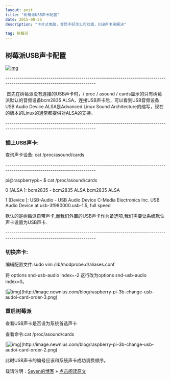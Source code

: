```yaml
---
layout: post
title: "树莓派USB声卡配置"
date: 2015-08-25 
description: "卡片式电脑，音质不好怎么可以能，USB声卡来解决"

tag: 树莓派
---   
```


## 树莓派USB声卡配置

[![img](https://gd4.alicdn.com/imgextra/i4/2567133025/TB2XTcubHBnpuFjSZFGXXX51pXa_!!2567133025.jpg)](https://gd4.alicdn.com/imgextra/i4/2567133025/TB2XTcubHBnpuFjSZFGXXX51pXa_!!2567133025.jpg)

\--------------------------------------------------------------------------------------------------------------------------

​        首先在树莓派没有连接的USB声卡时，/ proc / asound / cards显示的只有树莓派默认的音频设备bcm2835 ALSA，连接USB声卡后，可以看到USB音频设备USB Audio Device.ALSA是Advanced Linux Sound Architecture的缩写，现在的版本的Linux的通常都提供对ALSA的支持。

\--------------------------------------------------------------------------------------------------------------------------

###  插上USB声卡:

查询声卡设备: cat /proc/asound/cards 

\--------------------------------------------------------------------------------------------------------------------------

pi@raspberrypi:~ $ cat /proc/asound/cards

0 [ALSA ]: bcm2835 - bcm2835 ALSA bcm2835 ALSA

1 [Device ]: USB-Audio - USB Audio Device C-Media Electronics Inc. USB Audio Device at usb-3f980000.usb-1.5, full speed

默认的是树莓派自带声卡,而我们外置的USB声卡作为备选项,我们需要让系统默认声卡设置为USB声卡.

\--------------------------------------------------------------------------------------------------------------------------

### 切换声卡:

编辑配置文件:sudo vim /lib/modprobe.d/aliases.conf

将 options snd-usb-audio index=-2 这行改为options snd-usb-audio index=0。

[![img](https://images-blogger-opensocial.googleusercontent.com/gadgets/proxy?url=http%3A%2F%2Fimage.newnius.com%2Fblog%2Fraspberry-pi-3b-change-usb-audoi-card-order-3.png&container=blogger&gadget=a&rewriteMime=image%2F*)](http://image.newnius.com/blog/raspberry-pi-3b-change-usb-audoi-card-order-3.png)

### 重启树莓派

查看USB声卡是否设为系统首选声卡

查看命令:cat /proc/asound/cards

[![img](https://images-blogger-opensocial.googleusercontent.com/gadgets/proxy?url=http%3A%2F%2Fimage.newnius.com%2Fblog%2Fraspberry-pi-3b-change-usb-audoi-card-order-2.png&container=blogger&gadget=a&rewriteMime=image%2F*)](http://image.newnius.com/blog/raspberry-pi-3b-change-usb-audoi-card-order-2.png)

此时USB声卡的编号应该和系统声卡成功调换顺序。

载请注明：[Seven的博客](http://sevenold.github.io) » [点击阅读原文](https://sevenold.github.io/2015/08/raspberry-usb/)